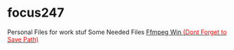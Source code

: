 # focus247
Personal Files for work stuf
Some Needed Files
<a href="https://www.gyan.dev/ffmpeg/builds/ffmpeg-tools.zip">Ffmpeg Win 
<span style="color:red;">(Dont Forget to Save Path)</span>
</a>
